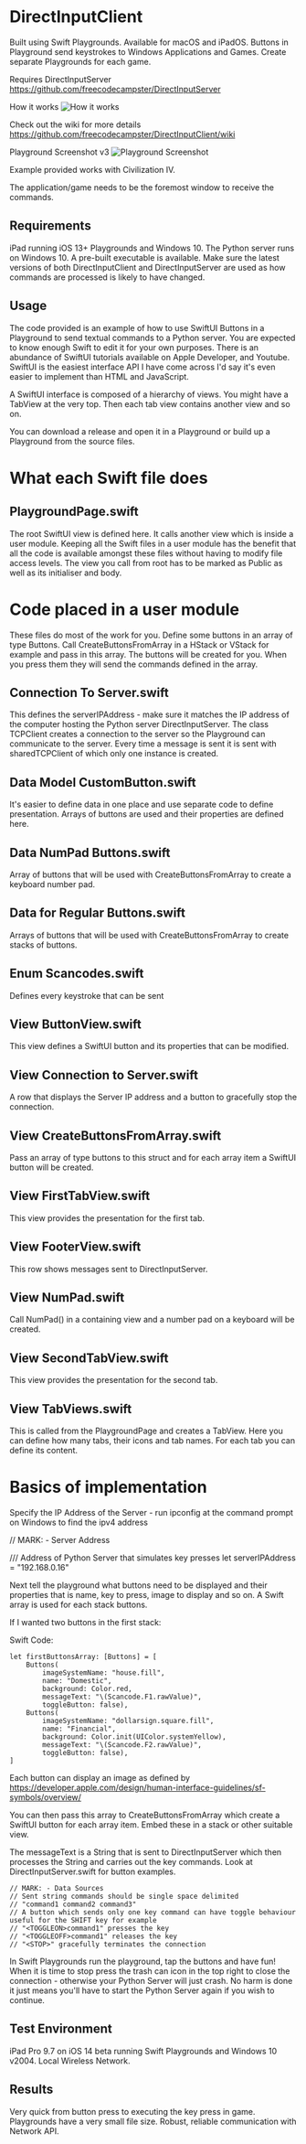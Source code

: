 # DirectInputClient

 Built using Swift Playgrounds. Available for macOS and iPadOS.
 Buttons in Playground send keystrokes to Windows Applications and Games. Create separate Playgrounds for each game. 
 
 Requires DirectInputServer https://github.com/freecodecampster/DirectInputServer
 
 How it works
 ![How it works](https://github.com/freecodecampster/DirectInputServer/blob/master/images/DI.jpeg)
 
 Check out the wiki for more details https://github.com/freecodecampster/DirectInputClient/wiki
 
 Playground Screenshot v3
![Playground Screenshot](https://github.com/freecodecampster/DirectInputClient/blob/master/Playgroundv3.jpeg)

Example provided works with Civilization IV.

 The application/game needs to be the foremost window to receive the commands.

## Requirements

iPad running iOS 13+ Playgrounds and Windows 10. The Python server runs on Windows 10. A pre-built executable is available. Make sure the latest versions of both DirectInputClient and DirectInputServer are used as how commands are processed is likely to have changed.

## Usage

The code provided is an example of how to use SwiftUI Buttons in a Playground to send textual commands to a Python server. You are expected to know enough Swift to edit it for your own purposes. There is an abundance of SwiftUI tutorials available on Apple Developer, and Youtube. SwiftUI is the easiest interface API I have come across I'd say it's even easier to implement than HTML and JavaScript.

A SwiftUI interface is composed of a hierarchy of views. You might have a TabView at the very top. Then each tab view contains another view and so on.

You can download a release and open it in a Playground or build up a Playground from the source files. 

# What each Swift file does

## PlaygroundPage.swift 

The root SwiftUI view is defined here. It calls another view which is inside a user module. Keeping all the Swift files in a user module has the benefit that all the code is available amongst these files without having to modify file access levels. The view you call from root has to be marked as Public as well as its initialiser and body.

# Code placed in a user module

These files do most of the work for you. Define some buttons in an array of type Buttons. Call CreateButtonsFromArray in a HStack or VStack for example and pass in this array. The buttons will be created for you. When you press them they will send the commands defined in the array.

## Connection To Server.swift

This defines the serverIPAddress - make sure it matches the IP address of the computer hosting the Python server DirectInputServer. The class TCPClient creates a connection to the server so the Playground can communicate to the server. Every time a message is sent it is sent with sharedTCPClient of which only one instance is created.

## Data Model CustomButton.swift

It's easier to define data in one place and use separate code to define presentation. Arrays of buttons are used and their properties are defined here.

## Data NumPad Buttons.swift

Array of buttons that will be used with CreateButtonsFromArray to create a keyboard number pad.

## Data for Regular Buttons.swift

Arrays of buttons that will be used with CreateButtonsFromArray to create stacks of buttons.

## Enum Scancodes.swift

Defines every keystroke that can be sent

## View ButtonView.swift

This view defines a SwiftUI button and its properties that can be modified.

## View Connection to Server.swift

A row that displays the Server IP address and a button to gracefully stop the connection.

## View CreateButtonsFromArray.swift

Pass an array of type buttons to this struct and for each array item a SwiftUI button will be created.

## View FirstTabView.swift

This view provides the presentation for the first tab.

## View FooterView.swift

This row shows messages sent to DirectInputServer.

## View NumPad.swift

Call NumPad() in a containing view and a number pad on a keyboard will be created.

## View SecondTabView.swift

This view provides the presentation for the second tab.

## View TabViews.swift

This is called from the PlaygroundPage and creates a TabView. Here you can define how many tabs, their icons and tab names. For each tab you can define its content.

# Basics of implementation

Specify the IP Address of the Server - run ipconfig at the command prompt on Windows to find the ipv4 address

// MARK: - Server Address

/// Address of Python Server that simulates key presses
let serverIPAddress = "192.168.0.16"

Next tell the playground what buttons need to be displayed and their properties that is name, key to press, image to display and so on. A Swift array is used for each stack buttons.

If I wanted two buttons in the first stack:

Swift Code:

```
let firstButtonsArray: [Buttons] = [
    Buttons(
        imageSystemName: "house.fill", 
        name: "Domestic", 
        background: Color.red, 
        messageText: "\(Scancode.F1.rawValue)", 
        toggleButton: false),
    Buttons(
        imageSystemName: "dollarsign.square.fill", 
        name: "Financial", 
        background: Color.init(UIColor.systemYellow), 
        messageText: "\(Scancode.F2.rawValue)", 
        toggleButton: false),
]
```

Each button can display an image as defined by https://developer.apple.com/design/human-interface-guidelines/sf-symbols/overview/

You can then pass this array to CreateButtonsFromArray which create a SwiftUI button for each array item. Embed these in a stack or other suitable view.

The messageText is a String that is sent to DirectInputServer which then processes the String and carries out the key commands. Look at DirectInputServer.swift for button examples.

```
// MARK: - Data Sources
// Sent string commands should be single space delimited
// "command1 command2 command3"
// A button which sends only one key command can have toggle behaviour useful for the SHIFT key for example
// "<TOGGLEON>command1" presses the key
// "<TOGGLEOFF>command1" releases the key
// "<STOP>" gracefully terminates the connection
```
In Swift Playgrounds run the playground, tap the buttons and have fun! When it is time to stop press the trash can icon in the top right to close the connection - otherwise your Python Server will just crash. No harm is done it just means you'll have to start the Python Server again if you wish to continue.

## Test Environment
iPad Pro 9.7 on iOS 14 beta running Swift Playgrounds and Windows 10 v2004.
Local Wireless Network.

## Results 
Very quick from button press to executing the key press in game. Playgrounds have a very small file size. Robust, reliable communication with Network API.
